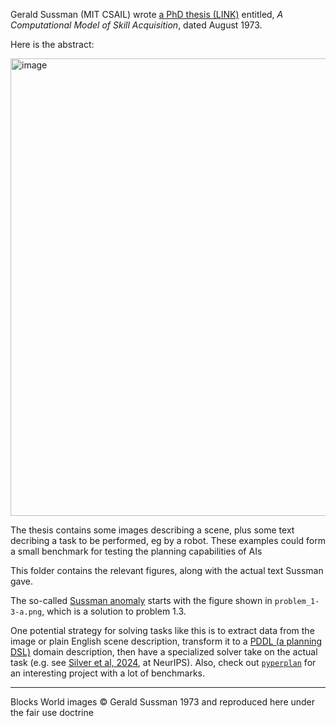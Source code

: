 Gerald Sussman (MIT CSAIL) wrote [a PhD thesis (LINK)](https://www.cs.cmu.edu/~mmv/planning/readings/AITR-297.pdf) entitled, _A Computational Model of Skill Acquisition_, dated August 1973. 

Here is the abstract:

<img width="732" alt="image" src="https://github.com/kwinkunks/promptly/assets/1692372/5664fbed-bfe7-44eb-bf24-f9e300c04c7a">

The thesis contains some images describing a scene, plus some text decribing a task to be performed, eg by a robot. These examples could form a small benchmark for testing the planning capabilities of AIs

This folder contains the relevant figures, along with the actual text Sussman gave.

The so-called [Sussman anomaly](https://en.wikipedia.org/wiki/Sussman_anomaly) starts with the figure shown in `problem_1-3-a.png`, which is a solution to problem 1.3.

One potential strategy for solving tasks like this is to extract data from the image or plain English scene description, transform it to a [PDDL (a planning DSL)](https://en.wikipedia.org/wiki/Planning_Domain_Definition_Language) domain description, then have a specialized solver take on the actual task (e.g. see [Silver et al, 2024](https://openreview.net/pdf?id=1QMMUB4zfl), at NeurIPS). Also, check out [`pyperplan`](https://github.com/aibasel/pyperplan) for an interesting project with a lot of benchmarks.

---

Blocks World images &copy; Gerald Sussman 1973 and reproduced here under the fair use doctrine
